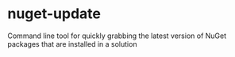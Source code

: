 # nuget-update
Command line tool for quickly grabbing the latest version of NuGet packages that are installed in a solution
